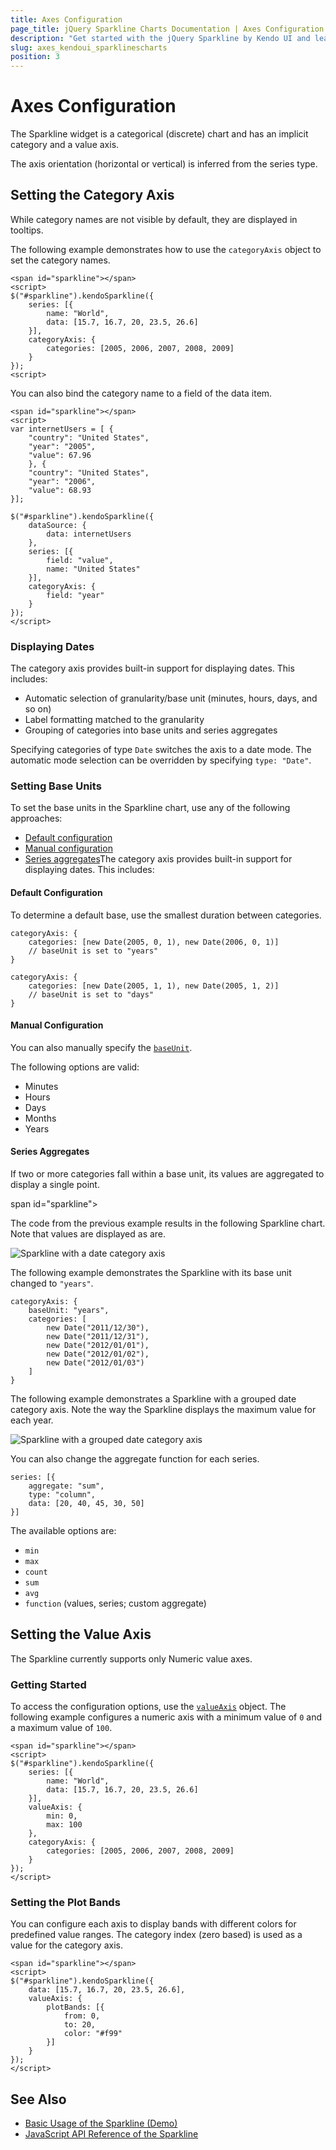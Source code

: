 ```yaml
---
title: Axes Configuration
page_title: jQuery Sparkline Charts Documentation | Axes Configuration | Kendo UI
description: "Get started with the jQuery Sparkline by Kendo UI and learn how to configure their axes."
slug: axes_kendoui_sparklinescharts
position: 3
---
```


# Axes Configuration

The Sparkline widget is a categorical (discrete) chart and has an implicit category and a value axis.

The axis orientation (horizontal or vertical) is inferred from the series type.

## Setting the Category Axis

While category names are not visible by default, they are displayed in tooltips.

The following example demonstrates how to use the `categoryAxis` object to set the category names.

    <span id="sparkline"></span>
    <script>
    $("#sparkline").kendoSparkline({
        series: [{
            name: "World",
            data: [15.7, 16.7, 20, 23.5, 26.6]
        }],
        categoryAxis: {
            categories: [2005, 2006, 2007, 2008, 2009]
        }
    });
    <script>

You can also bind the category name to a field of the data item.

    <span id="sparkline"></span>
    <script>
    var internetUsers = [ {
        "country": "United States",
        "year": "2005",
        "value": 67.96
        }, {
        "country": "United States",
        "year": "2006",
        "value": 68.93
    }];

    $("#sparkline").kendoSparkline({
        dataSource: {
            data: internetUsers
        },
        series: [{
            field: "value",
            name: "United States"
        }],
        categoryAxis: {
            field: "year"
        }
    });
    </script>

### Displaying Dates

The category axis provides built-in support for displaying dates. This includes:

* Automatic selection of granularity/base unit (minutes, hours, days, and so on)
* Label formatting matched to the granularity
* Grouping of categories into base units and series aggregates

Specifying categories of type `Date` switches the axis to a date mode. The automatic mode selection can be overridden by specifying `type: "Date"`.

### Setting Base Units

To set the base units in the Sparkline chart, use any of the following approaches:

* [Default configuration](#default-configuration)
* [Manual configuration](#manual-configuration)
* [Series aggregates](#series-aggregates)The category axis provides built-in support for displaying dates. This includes:

#### Default Configuration

To determine a default base, use the smallest duration between categories.

    categoryAxis: {
        categories: [new Date(2005, 0, 1), new Date(2006, 0, 1)]
        // baseUnit is set to "years"
    }

    categoryAxis: {
        categories: [new Date(2005, 1, 1), new Date(2005, 1, 2)]
        // baseUnit is set to "days"
    }

#### Manual Configuration

You can also manually specify the [`baseUnit`](/api/javascript/dataviz/ui/chart/configuration/categoryaxis.baseunit).

The following options are valid:

* Minutes
* Hours
* Days
* Months
* Years

#### Series Aggregates

If two or more categories fall within a base unit, its values are aggregated to display a single point.

  span id="sparkline"></span>
    <script>
    $("#sparkline").kendoSparkline({
        series: [{
            type: "column",
            data: [20, 40, 45, 30, 50]
        }],
        categoryAxis: {
            categories: [
                new Date("2011/12/30"),
                new Date("2011/12/31"),
                new Date("2012/01/01"),
                new Date("2012/01/02"),
                new Date("2012/01/03")
            ]
        }
    });
    </script>

The code from the previous example results in the following Sparkline chart. Note that values are displayed as are.

![Sparkline with a date category axis](sparkline-category-date-axis.png)

The following example demonstrates the Sparkline with its base unit changed to `"years"`.

    categoryAxis: {
        baseUnit: "years",
        categories: [
            new Date("2011/12/30"),
            new Date("2011/12/31"),
            new Date("2012/01/01"),
            new Date("2012/01/02"),
            new Date("2012/01/03")
        ]
    }

The following example demonstrates a Sparkline with a grouped date category axis. Note the way the Sparkline displays the maximum value for each year.

![Sparkline with a grouped date category axis](sparkline-category-date-axis-grouped.png)

You can also change the aggregate function for each series.

    series: [{
        aggregate: "sum",
        type: "column",
        data: [20, 40, 45, 30, 50]
    }]

The available options are:

* `min`
* `max`
* `count`
* `sum`
* `avg`
* `function` (values, series; custom aggregate)

## Setting the Value Axis

The Sparkline currently supports only Numeric value axes.

### Getting Started

To access the configuration options, use the [`valueAxis`](/api/dataviz/sparkline#valueaxis-object) object. The following example configures a numeric axis with a minimum value of `0` and a maximum value of `100`.

    <span id="sparkline"></span>
    <script>
    $("#sparkline").kendoSparkline({
        series: [{
            name: "World",
            data: [15.7, 16.7, 20, 23.5, 26.6]
        }],
        valueAxis: {
            min: 0,
            max: 100
        },
        categoryAxis: {
            categories: [2005, 2006, 2007, 2008, 2009]
        }
    });
    </script>

### Setting the Plot Bands

You can configure each axis to display bands with different colors for predefined value ranges. The category index (zero based) is used as a value for the category axis.

    <span id="sparkline"></span>
    <script>
    $("#sparkline").kendoSparkline({
        data: [15.7, 16.7, 20, 23.5, 26.6],
        valueAxis: {
            plotBands: [{
                from: 0,
                to: 20,
                color: "#f99"
            }]
        }
    });
    </script>

## See Also

* [Basic Usage of the Sparkline (Demo)](http://demos.telerik.com/kendo-ui/sparklines/index)
* [JavaScript API Reference of the Sparkline](/api/javascript/dataviz/ui/sparkline)
